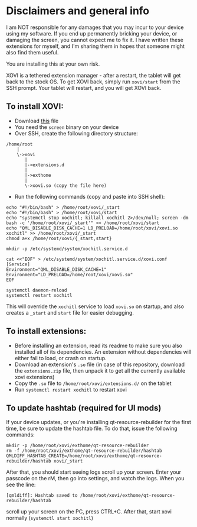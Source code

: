 # Disclaimers and general info

I am NOT responsible for any damages that you may incur to your device using my software. If you end up permanently bricking your device, or damaging the screen, you cannot expect me to fix it. I have written these extensions for myself, and I'm sharing them in hopes that someone might also find them useful.

You are installing this at your own risk.

XOVI is a tethered extension manager - after a restart, the tablet will get back to the stock OS. To get XOVI back, simply run `xovi/start` from the SSH prompt. Your tablet will restart, and you will get XOVI back.

## To install XOVI:
- Download [this](https://github.com/asivery/xovi/releases/latest/download/xovi.so) file
- You need the `screen` binary on your device
- Over SSH, create the following directory structure:
```
/home/root
    |
    \->xovi
       |
       |->extensions.d
       |
       |->exthome
       |
       \->xovi.so (copy the file here)
```
- Run the following commands (copy and paste into SSH shell):
```
echo "#!/bin/bash" > /home/root/xovi/_start
echo "#!/bin/bash" > /home/root/xovi/start
echo "systemctl stop xochitl; killall xochitl 2>/dev/null; screen -dm bash -c '/home/root/xovi/_start'" >> /home/root/xovi/start
echo "QML_DISABLE_DISK_CACHE=1 LD_PRELOAD=/home/root/xovi/xovi.so xochitl" >> /home/root/xovi/_start
chmod a+x /home/root/xovi/{_start,start}

mkdir -p /etc/systemd/system/xochitl.service.d

cat <<"EOF" > /etc/systemd/system/xochitl.service.d/xovi.conf
[Service]
Environment="QML_DISABLE_DISK_CACHE=1"
Environment="LD_PRELOAD=/home/root/xovi/xovi.so"
EOF

systemctl daemon-reload
systemctl restart xochitl
```
This will override the `xochitl` service to load `xovi.so` on startup, and also creates a `_start` and `start` file for easier debugging.

## To install extensions:
- Before installing an extension, read its readme to make sure you also installed all of its dependencies. An extension without dependencies will either fail to load, or crash on startup.
- Download an extension's `.so` file (in case of this repository, download the `extensions.zip` file, then unpack it to get all the currently available xovi extensions)
- Copy the `.so` file to `/home/root/xovi/extensions.d/` on the tablet
- Run `systemctl restart xochitl` to restart xovi

## To update hashtab (required for UI mods)
If your device updates, or you're installing qt-resource-rebuilder for the first time, be sure to update the hashtab file. To do that, issue the following commands:
```
mkdir -p /home/root/xovi/exthome/qt-resource-rebuilder
rm -f /home/root/xovi/exthome/qt-resource-rebuilder/hashtab
QMLDIFF_HASHTAB_CREATE=/home/root/xovi/exthome/qt-resource-rebuilder/hashtab xovi/_start
```
After that, you should start seeing logs scroll up your screen. Enter your passcode on the rM, then go into settings, and watch the logs. When you see the line:
```
[qmldiff]: Hashtab saved to /home/root/xovi/exthome/qt-resource-rebuilder/hashtab
```
scroll up your screen on the PC, press CTRL+C.
After that, start xovi normally (`systemctl start xochitl`)
